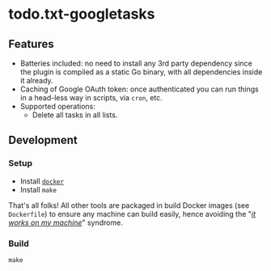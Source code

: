 # todo.txt-googletasks

## Features

- Batteries included: no need to install any 3rd party dependency since the plugin is compiled as a static Go binary, with all dependencies inside it already.
- Caching of Google OAuth token: once authenticated you can run things in a head-less way in scripts, via `cron`, etc.
- Supported operations:
  - Delete all tasks in all lists.

## Development

### Setup

- Install [`docker`](https://store.docker.com/search?type=edition&offering=community)
- Install `make`

That's all folks!
All other tools are packaged in build Docker images (see `Dockerfile`) to ensure any machine can build easily, hence avoiding the "[_it works on my machine_](http://www.codinghorror.com/blog/2007/03/the-works-on-my-machine-certification-program.html)" syndrome.

### Build

```console
make
```
